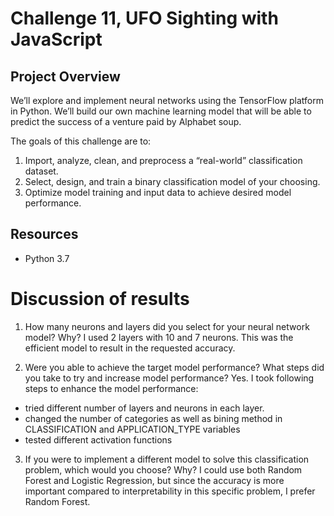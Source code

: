 # Challenge 11, UFO Sighting with JavaScript

## Project Overview
We’ll explore and implement neural networks using the TensorFlow platform in Python. We’ll build our own machine learning model that will be able to predict the success of a venture paid by Alphabet soup.

The goals of this challenge are to:

1. Import, analyze, clean, and preprocess a “real-world” classification dataset.
2. Select, design, and train a binary classification model of your choosing.
3. Optimize model training and input data to achieve desired model performance.


## Resources
- Python 3.7

# Discussion of results
1. How many neurons and layers did you select for your neural network model? Why?
I used 2 layers with 10 and 7 neurons. This was the efficient model to result in the requested accuracy.


2. Were you able to achieve the target model performance? What steps did you take to try and increase model performance?
Yes. I took following steps to enhance the model performance:
  - tried different number of layers and neurons in each layer. 
  - changed the number of categories as well as bining method in CLASSIFICATION and APPLICATION_TYPE variables
  - tested different activation functions

3. If you were to implement a different model to solve this classification problem, which would you choose? Why?
I could use both Random Forest and Logistic Regression, but since the accuracy is more important compared to interpretability in this specific problem, I prefer Random Forest.
